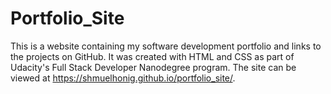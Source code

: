 # Portfolio_Site
This is a website containing my software development portfolio and links to the projects on GitHub. It was created with HTML and CSS as part of Udacity's Full Stack Developer Nanodegree program. The site can be viewed at https://shmuelhonig.github.io/portfolio_site/.
